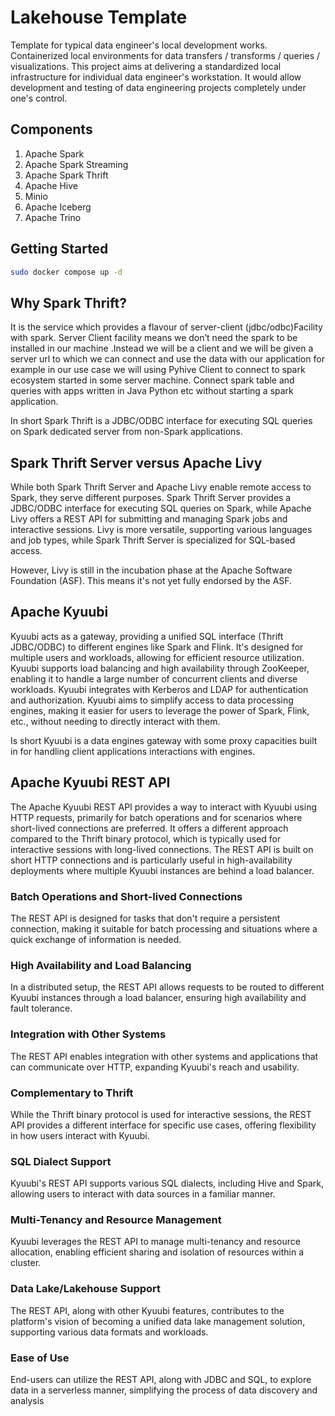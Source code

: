# Lakehouse Template

Template for typical data engineer's local development works. Containerized local environments for data transfers / transforms / queries / visualizations. This project aims at delivering a standardized local infrastructure for individual data engineer's workstation. It would allow development and testing of data engineering projects completely under one's control.

## Components

1. Apache Spark
2. Apache Spark Streaming
3. Apache Spark Thrift
4. Apache Hive
5. Minio
6. Apache Iceberg
7. Apache Trino

## Getting Started

```bash
sudo docker compose up -d
```

## Why Spark Thrift?

It is the service which provides a flavour of server-client (jdbc/odbc)Facility with spark. Server Client facility means we don’t need the spark to be installed in our machine .Instead we will be a client and we will be given a server url to which we can connect and use the data with our application for example in our use case we will using Pyhive Client to connect to spark ecosystem started in some server machine. Connect spark table and queries with apps written in Java Python etc without starting a spark application.

In short Spark Thrift is a JDBC/ODBC interface for executing SQL queries on Spark dedicated server from non-Spark applications.

## Spark Thrift Server versus Apache Livy

While both Spark Thrift Server and Apache Livy enable remote access to Spark, they serve different purposes. Spark Thrift Server provides a JDBC/ODBC interface for executing SQL queries on Spark, while Apache Livy offers a REST API for submitting and managing Spark jobs and interactive sessions. Livy is more versatile, supporting various languages and job types, while Spark Thrift Server is specialized for SQL-based access.

However, Livy is still in the incubation phase at the Apache Software Foundation (ASF). This means it's not yet fully endorsed by the ASF.

## Apache Kyuubi

Kyuubi acts as a gateway, providing a unified SQL interface (Thrift JDBC/ODBC) to different engines like Spark and Flink. It's designed for multiple users and workloads, allowing for efficient resource utilization. Kyuubi supports load balancing and high availability through ZooKeeper, enabling it to handle a large number of concurrent clients and diverse workloads. Kyuubi integrates with Kerberos and LDAP for authentication and authorization. Kyuubi aims to simplify access to data processing engines, making it easier for users to leverage the power of Spark, Flink, etc., without needing to directly interact with them.

Is short Kyuubi is a data engines gateway with some proxy capacities built in for handling client applications interactions with engines.

## Apache Kyuubi REST API

The Apache Kyuubi REST API provides a way to interact with Kyuubi using HTTP requests, primarily for batch operations and for scenarios where short-lived connections are preferred. It offers a different approach compared to the Thrift binary protocol, which is typically used for interactive sessions with long-lived connections. The REST API is built on short HTTP connections and is particularly useful in high-availability deployments where multiple Kyuubi instances are behind a load balancer.

### Batch Operations and Short-lived Connections

The REST API is designed for tasks that don't require a persistent connection, making it suitable for batch processing and situations where a quick exchange of information is needed.

### High Availability and Load Balancing

In a distributed setup, the REST API allows requests to be routed to different Kyuubi instances through a load balancer, ensuring high availability and fault tolerance.

### Integration with Other Systems

The REST API enables integration with other systems and applications that can communicate over HTTP, expanding Kyuubi's reach and usability.

### Complementary to Thrift

While the Thrift binary protocol is used for interactive sessions, the REST API provides a different interface for specific use cases, offering flexibility in how users interact with Kyuubi.

### SQL Dialect Support

Kyuubi's REST API supports various SQL dialects, including Hive and Spark, allowing users to interact with data sources in a familiar manner.

### Multi-Tenancy and Resource Management

Kyuubi leverages the REST API to manage multi-tenancy and resource allocation, enabling efficient sharing and isolation of resources within a cluster.

### Data Lake/Lakehouse Support

The REST API, along with other Kyuubi features, contributes to the platform's vision of becoming a unified data lake management solution, supporting various data formats and workloads.

### Ease of Use

End-users can utilize the REST API, along with JDBC and SQL, to explore data in a serverless manner, simplifying the process of data discovery and analysis
